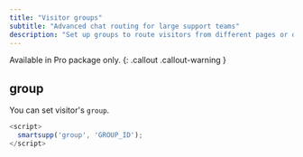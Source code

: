 ```yaml
---
title: "Visitor groups"
subtitle: "Advanced chat routing for large support teams"
description: "Set up groups to route visitors from different pages or domains to specific group of agents. Useful if you have multiple support teams, e.g. to service different languages, brands or customer needs (sales vs tech support)."
---
```


Available in Pro package only.
{: .callout .callout-warning }

## group

You can set visitor's `group`.

```js
<script>
  smartsupp('group', 'GROUP_ID');
</script>
```